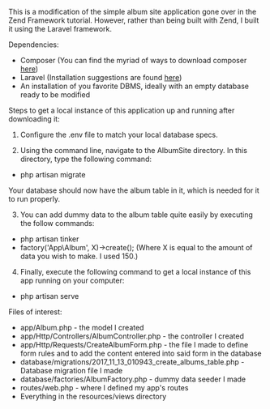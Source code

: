 This is a modification of the simple album site application gone over in the Zend Framework tutorial. However, rather than being built with Zend, I built it using the Laravel framework.

Dependencies:

- Composer (You can find the myriad of ways to download composer [here](https://getcomposer.org/download/))
- Laravel (Installation suggestions are found [here](https://laravel.com/docs/5.5/installation))
- An installation of you favorite DBMS, ideally with an empty database ready to be modified

Steps to get a local instance of this application up and running after downloading it:

1. Configure the .env file to match your local database specs.

2. Using the command line, navigate to the AlbumSite directory. In this directory, type the following command:

- php artisan migrate

Your database should now have the album table in it, which is needed for it to run properly.

3. You can add dummy data to the album table quite easily by executing the follow commands:

- php artisan tinker
- factory('App\Album', X)->create(); (Where X is equal to the amount of data you wish to make. I used 150.)

4. Finally, execute the following command to get a local instance of this app running on your computer:

- php artisan serve

Files of interest:

- app/Album.php - the model I created
- app/Http/Controllers/AlbumController.php - the controller I created
- app/Http/Requests/CreateAlbumForm.php - the file I made to define form rules and to add the content entered into said form in the database
- database/migrations/2017_11_13_010943_create_albums_table.php - Database migration file I made
- database/factories/AlbumFactory.php - dummy data seeder I made
- routes/web.php - where I defined my app's routes
- Everything in the resources/views directory